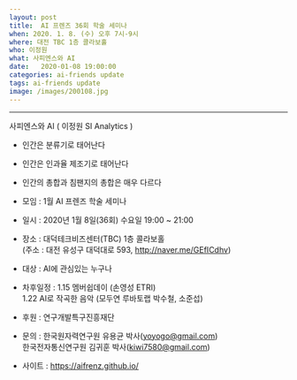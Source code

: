 ```yaml
---
layout: post
title:  AI 프렌즈 36회 학술 세미나
when: 2020. 1. 8. (수) 오후 7시-9시
where: 대전 TBC 1층 콜라보홀
who: 이정원
what: 사피엔스와 AI
date:   2020-01-08 19:00:00
categories: ai-friends update
tags: ai-friends update
image: /images/200108.jpg
---
```

***  
사피엔스와 AI ( 이정원 SI Analytics )
- 인간은 분류기로 태어난다  
- 인간은 인과율 제조기로 태어난다  
- 인간의 총합과 침팬지의 총합은 매우 다르다  




- 모임 : 1월 AI 프렌즈 학술 세미나  
- 일시 : 2020년 1월 8일(36회) 수요일 19:00 ~ 21:00  
- 장소 : 대덕테크비즈센터(TBC) 1층 콜라보홀  
             (주소 : 대전 유성구 대덕대로 593, http://naver.me/GEfICdhv)  
- 대상 : AI에 관심있는 누구나  
- 차후일정 : 1.15 멤버쉽데이 (손영성 ETRI)  
            1.22 AI로 작곡한 음악 (모두연 루바토랩 박수철, 소준섭)  


- 후원 : 연구개발특구진흥재단  
- 문의 : 한국원자력연구원 유용균 박사(yoyogo@gmail.com)  
             한국전자통신연구원 김귀훈 박사(kiwi7580@gmail.com)  
- 사이트 : https://aifrenz.github.io/ 
